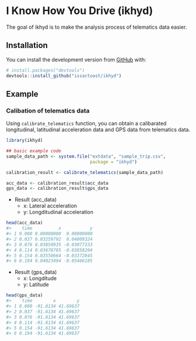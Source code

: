 
<!-- README.md is generated from README.Rmd. Please edit that file -->
I Know How You Drive (ikhyd)
============================

<!-- badges: start -->
<!-- badges: end -->
The goal of ikhyd is to make the analysis process of telematics data easier.

Installation
------------

You can install the development version from [GitHub](https://github.com/) with:

``` r
# install.packages("devtools")
devtools::install_github("issactoast/ikhyd")
```

Example
-------

### Calibation of telematics data

Using `calibrate_telematics` function, you can obtain a calibarated longitudinal, latitudinal acceleration data and GPS data from telematics data.

``` r
library(ikhyd)

## basic example code
sample_data_path <- system.file("extdata", "sample_trip.csv",
                                package = "ikhyd")

calibration_result <- calibrate_telematics(sample_data_path)

acc_data <- calibration_result$acc_data
gps_data <- calibration_result$gps_data
```

-   Result (acc\_data)
    -   x: Lateral acceleration
    -   y: Longditudinal acceleration

``` r
head(acc_data)
#>    time          x           y
#> 1 0.000 0.00000000  0.00000000
#> 2 0.037 0.03259792  0.04009324
#> 3 0.076 0.03850935 -0.03077333
#> 4 0.114 0.03678785 -0.03858204
#> 5 0.154 0.03550664 -0.03372845
#> 6 0.194 0.04023494 -0.05466185
```

-   Result (gps\_data)
    -   x: Longditude
    -   y: Latitude

``` r
head(gps_data)
#>    time        x        y
#> 1 0.000 -91.6134 41.69637
#> 2 0.037 -91.6134 41.69637
#> 3 0.076 -91.6134 41.69637
#> 4 0.114 -91.6134 41.69637
#> 5 0.154 -91.6134 41.69637
#> 6 0.194 -91.6134 41.69637
```

